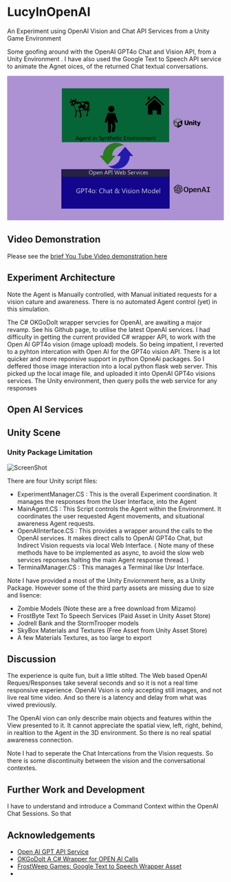 # LucyInOpenAI
An Experiment using OpenAI Vision and Chat API Services from a Unity Game Environment 

Some goofing around with the OpenAI GPT4o Chat and Vision API, from a Unity Environment .
I have also used the Google Text to Speech API service to animate the Agnet oices, of the returned Chat textual conversations. 

![ScreenShot](ExpArch.PNG)

## Video Demonstration ##
Please see the [brief You Tube Video demonstration here](https://www.youtube.com/watch?v=rAbuMg2NdRY)  


## Experiment Architecture ##


Note the Agent is Manually controlled, with Manual initiated requests for a vision cature and awareness. There is no automated Agent control (yet) in this simulation.  

The C# OKGoDoIt wrapper servcies for OpenAI, are awaiting a major revamp. See his Github page, to utilise the latest OpenAI services. I had difficulty in getting the current provided C# wrapper API, to work with the Open AI GPT4o vision (image upload) models. So being impatient, I reverted to a pyhton intercation with Open AI for the GPT4o vision API. There is a lot quicker and more reponsive support in python OpneAi packages. So I deffered those image interaction into a local python flask web server. This picked up the local image file, and uploaded it into OpenAI GPT4o visions services.  The Unity environment, then query polls the web service for any responses      


##  Open AI Services ##


## Unity Scene  ##




### Unity Package Limitation ###



![ScreenShot](Warning.png)

There are four Unity script files:
- ExperimentManager.CS      :  This is the overall Experiment coordination. It manages the responses from the User Interface, into the Agent
- MainAgent.CS         :  This Script controls the Agent within the Environment. It coordinates the user requested Agent movements, and situational awareness Agent requests. 
- OpenAIInterface.CS     :  This provides a wrapper around the calls to the OpenAI services. It makes direct calls to OpenAI GPT4o Chat, but Indirect Vision requests via local Web Interface. ( Note many of these methods have to be implemented as async, to avoid the slow web services reponses halting the main Agent response thread. )   
-   TerminalManager.CS   :  This manages a Terminal like Usr Interface. 


Note I have provided a most of the Unity Enviornment here, as a Unity Package.  However some of the third party assets are missing due to size and lisence: 
- Zombie Models (Note these are a free download from Mizamo)      
- FrostByte Text To Speech Services (Paid Asset in Unity Asset Store)  
- Jodrell Bank and the StormTrooper models
- SkyBox Materials and Textures (Free Asset from Unity Asset Store) 
- A few Materials Textures, as too large to export  


## Discussion ##

The experience is quite fun, buit a little stilted. The Web based OpenAI Reques/Responses take several seconds and so it is not a real time responsive experience. OpenAI Vsion is only accepting still images, and not live real time video. And so there is a latency and delay from what was viwed previously.  

The OpenAI vion can only describe main objects and features within the View presented to it. It cannot appreciate the spatial view, left, right, behind, in realtion to the Agent in the 3D environment.  So there is no real spatial awareness connection. 

Note I had to seperate the Chat Intercations from the Vision requests. So there is some discontinuity between the vision and the conversational contextes. 






## Further Work and Development ##

I have to understand and introduce a Command Context within the OpenAI Chat Sessions. So that 


## Acknowledgements ##

- [Open AI GPT API Service](https://platform.openai.com/docs/api-reference/introduction)
- [OKGoDolt A C# Wrapper for OPEN AI Calls](https://github.com/OkGoDoIt/OpenAI-API-dotnet)
- [FrostWeep Games: Google Text to Speech Wrapper Asset]( https://assetstore.unity.com/packages/add-ons/machinelearning/text-to-speech-using-google-cloud-pro-115170#description)
-


